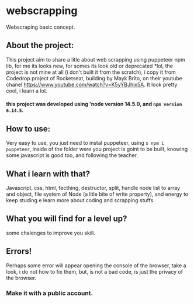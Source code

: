 # webscrapping
Webscraping basic concept.

## About the project: 
This project aim to share a litle about web scrapping using puppeteer npm lib, for me its looks new, for somes its look old or deprecated *lol, the project is 
not mine at all (i don't built it from the scratch), i copy it from Codedrop project of Rocketseat, building by Mayk Brito, on their youtube chanel 
https://www.youtube.com/watch?v=K5yYBJhix5A. 
It look pretty cool, i learn a lot.
#### this project was developed using 'node version 14.5.0, and `npm version 6.14.5`.

## How to use:
Very easy to use, you just need to instal puppeteer, using `$ npm i puppeteer`, inside of the folder were you project is goint to be built, knowing some javascript is good too,
and following the teacher.

## What i learn with that?
Javascript, css, html, fecthing, destructor, split, handle node list to array and object, file system of Node (a litle bite of write property), and energy to keep studing e learn more about coding and scrapping stuffs.

## What you will find for a level up?
some chalenges to improve you skill.

## Errors!
Perhaps some error will appear opening the console of the browser, take a look, i do not how to fix them, but, is not a bad code, is just the privacy of the browser.

### Make it with a public account.